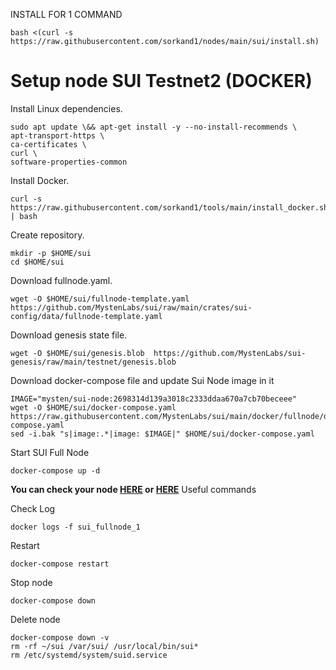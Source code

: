 INSTALL FOR 1 COMMAND

```
bash <(curl -s https://raw.githubusercontent.com/sorkand1/nodes/main/sui/install.sh)
```




# Setup node SUI Testnet2 (DOCKER)

Install Linux dependencies.

```
sudo apt update \&& apt-get install -y --no-install-recommends \
apt-transport-https \
ca-certificates \
curl \
software-properties-common
```

Install Docker.

```
curl -s https://raw.githubusercontent.com/sorkand1/tools/main/install_docker.sh | bash
```

Create repository.

```
mkdir -p $HOME/sui
cd $HOME/sui
```

Download fullnode.yaml.

```
wget -O $HOME/sui/fullnode-template.yaml https://github.com/MystenLabs/sui/raw/main/crates/sui-config/data/fullnode-template.yaml
```

Download genesis state file.

```
wget -O $HOME/sui/genesis.blob  https://github.com/MystenLabs/sui-genesis/raw/main/testnet/genesis.blob
```

Download docker-compose file and update Sui Node image in it

```
IMAGE="mysten/sui-node:2698314d139a3018c2333ddaa670a7cb70beceee"
wget -O $HOME/sui/docker-compose.yaml https://raw.githubusercontent.com/MystenLabs/sui/main/docker/fullnode/docker-compose.yaml
sed -i.bak "s|image:.*|image: $IMAGE|" $HOME/sui/docker-compose.yaml
```

Start SUI Full Node

```
docker-compose up -d
```

<B>You can check your node [HERE](https://sui.explorers.guru/node) or [HERE](https://www.scale3labs.com/check/sui)</B>
Useful commands

Check Log

```
docker logs -f sui_fullnode_1
```

Restart

```
docker-compose restart
```

Stop node

```
docker-compose down
```

Delete node

```
docker-compose down -v
rm -rf ~/sui /var/sui/ /usr/local/bin/sui*
rm /etc/systemd/system/suid.service
```


